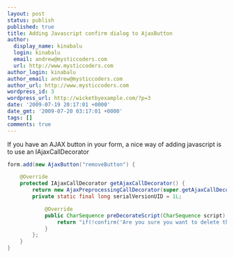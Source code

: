 ```yaml
---
layout: post
status: publish
published: true
title: Adding Javascript confirm dialog to AjaxButton
author:
  display_name: kinabalu
  login: kinabalu
  email: andrew@mysticcoders.com
  url: http://www.mysticcoders.com
author_login: kinabalu
author_email: andrew@mysticcoders.com
author_url: http://www.mysticcoders.com
wordpress_id: 3
wordpress_url: http://wicketbyexample.com/?p=3
date: '2009-07-19 20:17:01 +0000'
date_gmt: '2009-07-20 03:17:01 +0000'
tags: []
comments: true
---
```

If you have an AJAX button in your form, a nice way of adding javascript is to use an IAjaxCallDecorator<a id="more"></a><a id="more-3"></a>

``` java
form.add(new AjaxButton("removeButton") {

    @Override
    protected IAjaxCallDecorator getAjaxCallDecorator() {
        return new AjaxPreprocessingCallDecorator(super.getAjaxCallDecorator()) {
        private static final long serialVersionUID = 1L;

            @Override
            public CharSequence preDecorateScript(CharSequence script) {
                return "if(!confirm('Are you sure you want to delete this?')) return false;" + script;
            }
        };
    }
}
```
